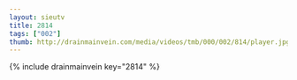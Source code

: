 ```yaml
--- 
layout: sieutv
title: 2814
tags: ["002"]
thumb: http://drainmainvein.com/media/videos/tmb/000/002/814/player.jpg
---
```

{% include drainmainvein key="2814" %} 
